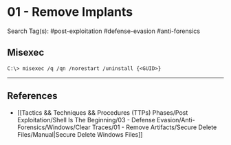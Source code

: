 # 01 - Remove Implants

Search Tag(s): #post-exploitation #defense-evasion #anti-forensics

## Misexec

`C:\> misexec /q /qn /norestart /uninstall {<GUID>}`

---
## References

- [[Tactics && Techniques && Procedures (TTPs) Phases/Post Exploitation/Shell Is The Beginning/03 - Defense Evasion/Anti-Forensics/Windows/Clear Traces/01 - Remove Artifacts/Secure Delete Files/Manual|Secure Delete Windows Files]]